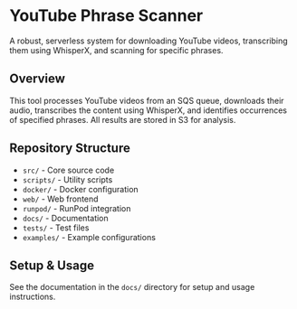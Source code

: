 # YouTube Phrase Scanner

A robust, serverless system for downloading YouTube videos, transcribing them using WhisperX, and scanning for specific phrases.

## Overview

This tool processes YouTube videos from an SQS queue, downloads their audio, transcribes the content using WhisperX, and identifies occurrences of specified phrases. All results are stored in S3 for analysis.

## Repository Structure

- `src/` - Core source code
- `scripts/` - Utility scripts
- `docker/` - Docker configuration
- `web/` - Web frontend
- `runpod/` - RunPod integration
- `docs/` - Documentation
- `tests/` - Test files
- `examples/` - Example configurations

## Setup & Usage

See the documentation in the `docs/` directory for setup and usage instructions.
